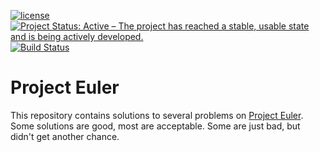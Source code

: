 [![license](https://img.shields.io/github/license/mashape/apistatus.svg)](https://github.com/bsamseth/project-euler/blob/master/LICENCE)
[![Project Status: Active – The project has reached a stable, usable state and is being actively developed.](http://www.repostatus.org/badges/latest/active.svg)](http://www.repostatus.org/#active)
[![Build Status](https://travis-ci.org/bsamseth/project-euler.svg?branch=master)](https://travis-ci.org/bsamseth/project-euler)

# Project Euler

This repository contains solutions to several problems on [Project Euler](https://projecteuler.net/).
Some solutions are good, most are acceptable. Some are just bad, but didn't get another chance.
